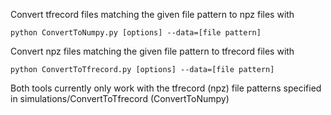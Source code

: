 Convert tfrecord files matching the given file pattern to npz files with
  ```
  python ConvertToNumpy.py [options] --data=[file pattern]
  ```
    
Convert npz files matching the given file pattern to tfrecord files with
  ```
  python ConvertToTfrecord.py [options] --data=[file pattern]
  ```
    
Both tools currently only work with the tfrecord (npz) file patterns specified in simulations/ConvertToTfrecord (ConvertToNumpy)
